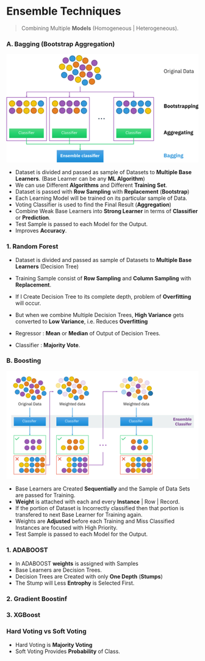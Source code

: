 # Ensemble Techniques

> Combining Multiple **Models** (Homogeneous | Heterogeneous).

### A. Bagging (Bootstrap Aggregation)

![Ensemble Bagging](Image/EnsembleBagging.svg)

- Dataset is divided and passed as sample of Datasets to **Multiple Base Learners**. (Base Learner can be any **ML Algorithm**)
- We can use Different **Algorithms** and Different **Training Set**.
- Dataset is passed with **Row Sampling** with **Replacement** (**Bootstrap**)
- Each Learning Model will be trained on its particular sample of Data.
- Voting Classifier is used to find the Final Result (**Aggregation**)
- Combine Weak Base Learners into **Strong Learner** in terms of **Classifier** or **Prediction**.
- Test Sample is passed to each Model for the Output.
- Improves **Accuracy**. 

### 1. Random Forest

- Dataset is divided and passed as sample of Datasets to **Multiple Base Learners** (Decision Tree)
- Training Sample consist of **Row Sampling** and **Column Sampling** with **Replacement**.

- If I Create Decision Tree to its complete depth, problem of **Overfitting** will occur. 
- But when we combine Multiple Decision Trees, **High Variance** gets converted to **Low Variance**, i.e. Reduces **Overfitting**

- Regressor : **Mean** or **Median** of Output of Decision Trees.
- Classifier : **Majority Vote**.

### B. Boosting

![Ensemble Boosting](Image/EnsembleBoosting.svg)

- Base Learners are Created **Sequentially** and the Sample of Data Sets are passed for Training.
- **Weight** is attached with each and every **Instance** | Row | Record.
- If the portion of Dataset is Incorrectly classified then that portion is transfered to next Base Learner for Training again.
- Weights are **Adjusted** before each Training and Miss Classified Instances are focused with High Priority.
- Test Sample is passed to each Model for the Output.

### 1. ADABOOST

- In ADABOOST **weights** is assigned with Samples
- Base Learners are Decision Trees.
- Decision Trees are Created with only **One Depth** (**Stumps**)
- The Stump will Less **Entrophy** is Selected First.

### 2. Gradient Boostinf

### 3. XGBoost


### Hard Voting vs Soft Voting

- Hard Voting is **Majority Voting**
- Soft Voting Provides **Probability** of Class.
